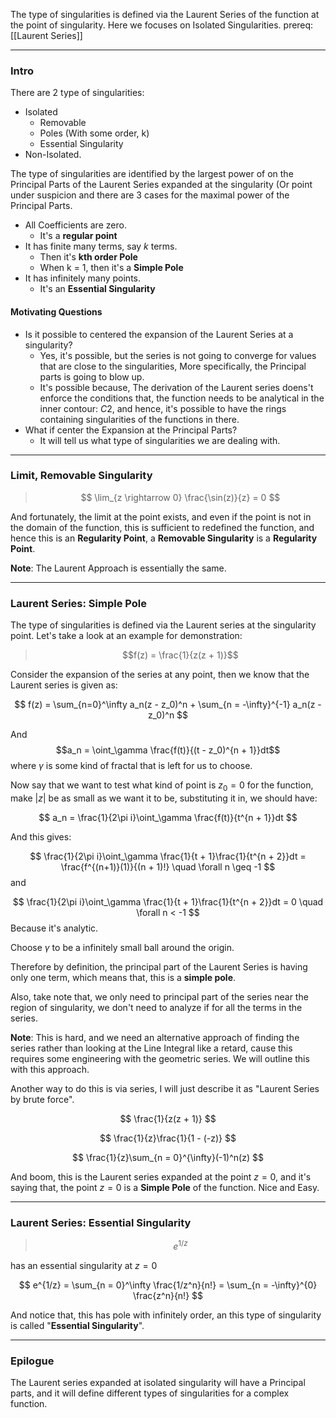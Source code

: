 The type of singularities is defined via the Laurent Series of the function at the point of singularity. Here we focuses on Isolated Singularities. 
prereq: [[Laurent Series]]

---

### Intro

There are 2 type of singularities: 
* Isolated
	* Removable
	* Poles (With some order, k)
	* Essential Singularity
* Non-Isolated. 

The type of singularities are identified by the largest power of on the Principal Parts of the Laurent Series expanded at the singularity (Or point under suspicion and there are 3 cases for the maximal power of the Principal Parts. 

* All Coefficients are zero. 
	* It's a **regular point**
* It has finite many terms, say $k$ terms. 
	* Then it's **kth order Pole**
	* When k = 1, then it's a **Simple Pole**
* It has infinitely many points. 
	* It's an **Essential Singularity**

#### Motivating Questions

* Is it possible to centered the expansion of the Laurent Series at a singularity? 
	* Yes, it's possible, but the series is not going to converge for values that are close to the singularities, More specifically, the Principal parts is going to blow up. 
	* It's possible because, The derivation of the Laurent series doens't enforce the conditions that, the function needs to be analytical in the inner contour: $C2$, and hence, it's possible to have the rings containing singularities of the functions in there. 
* What if center the Expansion at the Principal Parts? 
	* It will tell us what type of singularities we are dealing with. 


---
### Limit, Removable Singularity

> $$
> \lim_{z \rightarrow 0} \frac{\sin(z)}{z} = 0
> $$

And fortunately, the limit at the point exists, and even if the point is not in the domain of the function, this is sufficient to redefined the function, and hence this is an **Regularity Point**, a **Removable Singularity** is a **Regularity Point**. 

**Note**: The Laurent Approach is essentially the same. 

---

### Laurent Series: Simple Pole

The type of singularities is defined via the Laurent series at the singularity point. Let's take a look at an example for demonstration: 

> $$f(z) = \frac{1}{z(z + 1)}$$

Consider the expansion of the series at any point, then we know that the Laurent series is given as: 

$$
f(z) = \sum_{n=0}^\infty a_n(z - z_0)^n +  \sum_{n = -\infty}^{-1} a_n(z - z_0)^n
$$

And $$a_n = \oint_\gamma \frac{f(t)}{(t - z_0)^{n + 1}}dt$$ where $\gamma$ is some kind of fractal that is left for us to choose. 

Now say that we want to test what kind of point is $z_0 = 0$ for the function, make $|z|$ be as small as we want it to be, substituting it in, we should have: 

$$
a_n = \frac{1}{2\pi i}\oint_\gamma \frac{f(t)}{t^{n + 1}}dt
$$

And this gives: 

$$
\frac{1}{2\pi i}\oint_\gamma \frac{1}{t + 1}\frac{1}{t^{n + 2}}dt = \frac{f^{(n+1)}(1)}{(n + 1)!} \quad \forall n \geq -1
$$
and 

$$
\frac{1}{2\pi i}\oint_\gamma \frac{1}{t + 1}\frac{1}{t^{n + 2}}dt = 0 \quad \forall n < -1
$$
Because it's analytic. 

Choose $\gamma$ to be a infinitely small ball around the origin. 

Therefore by definition, the principal part of the Laurent Series is having only one term, which means that, this is a **simple pole**. 

Also, take note that, we only need to principal part of the series near the region of singularity, we don't need to analyze if for all the terms in the series. 

**Note**: This is hard, and we need an alternative approach of finding the series rather than looking at the Line Integral like a retard, cause this requires some engineering with the geometric series. We will outline this with this approach. 

Another way to do this is via series, I will just describe it as "Laurent Series by brute force". 

$$
\frac{1}{z(z + 1)}
$$

$$
\frac{1}{z}\frac{1}{1 - (-z)}
$$

$$
\frac{1}{z}\sum_{n = 0}^{\infty}(-1)^n(z)
$$

And boom, this is the Laurent series expanded at the point $z = 0$, and it's saying that, the point $z = 0$ is a **Simple Pole** of the function. Nice and Easy. 

---
### Laurent Series: Essential Singularity


> $$
> e^{1/z}
> $$

has an essential singularity at $z = 0$

$$
e^{1/z} = \sum_{n = 0}^\infty \frac{1/z^n}{n!} = \sum_{n = -\infty}^{0} \frac{z^n}{n!}
$$

And notice that, this has pole with infinitely order, an this type of singularity is called "**Essential Singularity**". 

---
### Epilogue
The Laurent series expanded at isolated singularity will have a Principal parts, and it will define different types of singularities for a complex function. 


